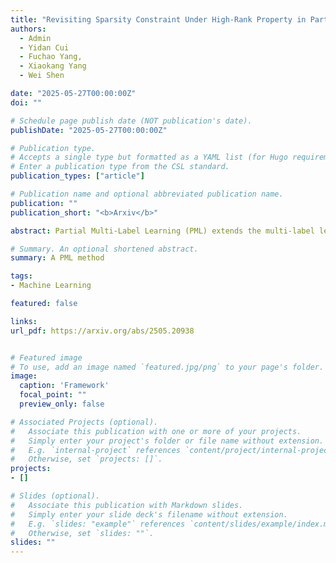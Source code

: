 ```yaml
---
title: "Revisiting Sparsity Constraint Under High-Rank Property in Partial Multi-Label Learning"
authors:
  - Admin
  - Yidan Cui
  - Fuchao Yang,
  - Xiaokang Yang
  - Wei Shen

date: "2025-05-27T00:00:00Z"
doi: ""

# Schedule page publish date (NOT publication's date).
publishDate: "2025-05-27T00:00:00Z"

# Publication type.
# Accepts a single type but formatted as a YAML list (for Hugo requirements).
# Enter a publication type from the CSL standard.
publication_types: ["article"]

# Publication name and optional abbreviated publication name.
publication: ""
publication_short: "<b>Arxiv</b>"

abstract: Partial Multi-Label Learning (PML) extends the multi-label learning paradigm to scenarios where each sample is associated with a candidate label set containing both ground-truth labels and noisy labels. Existing PML methods commonly rely on two assumptions sparsity of the noise label matrix and low-rankness of the ground-truth label matrix. However, these assumptions are inherently conflicting and impractical for real-world scenarios, where the true label matrix is typically full-rank or close to full-rank. To address these limitations, we demonstrate that the sparsity constraint contributes to the high-rank property of the predicted label matrix. Based on this, we propose a novel method Schirn, which introduces a sparsity constraint on the noise label matrix while enforcing a high-rank property on the predicted label matrix. Extensive experiments demonstrate the superior performance of Schirn compared to state-of-the-art methods, validating its effectiveness in tackling real-world PML challenges.

# Summary. An optional shortened abstract.
summary: A PML method

tags:
- Machine Learning

featured: false

links:
url_pdf: https://arxiv.org/abs/2505.20938


# Featured image
# To use, add an image named `featured.jpg/png` to your page's folder. 
image:
  caption: 'Framework'
  focal_point: ""
  preview_only: false

# Associated Projects (optional).
#   Associate this publication with one or more of your projects.
#   Simply enter your project's folder or file name without extension.
#   E.g. `internal-project` references `content/project/internal-project/index.md`.
#   Otherwise, set `projects: []`.
projects:
- []

# Slides (optional).
#   Associate this publication with Markdown slides.
#   Simply enter your slide deck's filename without extension.
#   E.g. `slides: "example"` references `content/slides/example/index.md`.
#   Otherwise, set `slides: ""`.
slides: ""
---
```

